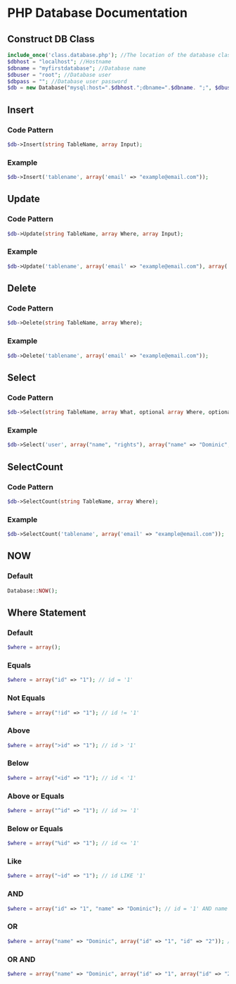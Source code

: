 # PHP Database Documentation
  
## Construct DB Class
```php  
include_once('class.database.php'); //The location of the database class  
$dbhost = "localhost"; //Hostname  
$dbname = "myfirstdatabase"; //Database name  
$dbuser = "root"; //Database user  
$dbpass = ""; //Database user password  
$db = new Database("mysql:host=".$dbhost.";dbname=".$dbname. ";", $dbuser, $dbpass);
```

## Insert
### Code Pattern
```php  
$db->Insert(string TableName, array Input);
```
### Example
```php  
$db->Insert('tablename', array('email' => "example@email.com"));
```

## Update
### Code Pattern
```php  
$db->Update(string TableName, array Where, array Input);
```
### Example
```php  
$db->Update('tablename', array('email' => "example@email.com"), array('email' => ""));
```

## Delete
### Code Pattern
```php  
$db->Delete(string TableName, array Where);
```
### Example
```php  
$db->Delete('tablename', array('email' => "example@email.com"));
```

## Select
### Code Pattern
```php  
$db->Select(string TableName, array What, optional array Where, optional (default: 0) int/bool limit , optional (default: empty) string OrderBy, optional (default: true) bool Ascending);
```
### Example
```php  
$db->Select('user', array("name", "rights"), array("name" => "Dominic", array("!name" => "", "rights" => "1")));
```

## SelectCount
### Code Pattern
```php  
$db->SelectCount(string TableName, array Where);
```
### Example
```php  
$db->SelectCount('tablename', array('email' => "example@email.com"));
```

## NOW
### Default
```php  
Database::NOW();
```

## Where Statement
### Default
```php  
$where = array();
```
### Equals
```php  
$where = array("id" => "1"); // id = '1'
```
### Not Equals
```php  
$where = array("!id" => "1"); // id != '1'
```
### Above
```php  
$where = array(">id" => "1"); // id > '1'
```
### Below
```php  
$where = array("<id" => "1"); // id < '1'
```
### Above or Equals
```php  
$where = array("^id" => "1"); // id >= '1'
```
### Below or Equals
```php  
$where = array("%id" => "1"); // id <= '1'
```
### Like
```php  
$where = array("~id" => "1"); // id LIKE '1'
```
### AND
```php  
$where = array("id" => "1", "name" => "Dominic"); // id = '1' AND name = 'Dominic'
```
### OR
```php  
$where = array("name" => "Dominic", array("id" => "1", "id" => "2")); // name = 'Dominic' AND (id = '1' OR id = '2')
```
### OR AND
```php  
$where = array("name" => "Dominic", array("id" => "1", array("id" => "2", "key" => 1))); // name = 'Dominic' AND (id = '1' OR (id = '2' AND key = '1'))
```

